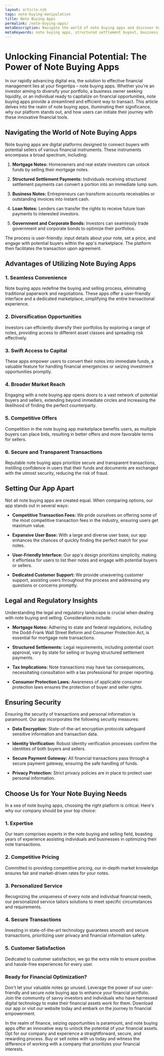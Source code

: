 ```yaml
---
layout: article.njk
tags: note-buying-manipulation
title: Note Buying Apps
permalink: /note-buying-apps/
metaDescription: Navigate the world of note buying apps and discover how to transform your financial assets into tangible opportunities.
metaKeywords: note buying apps, structured settlement buyout, business note investment, loan note investing, best note buying apps
---
```


# Unlocking Financial Potential: The Power of Note Buying Apps

In our rapidly advancing digital era, the solution to effective financial management lies at your fingertips – note buying apps. Whether you're an investor aiming to diversify your portfolio, a business owner seeking liquidity, or an individual ready to capitalize on financial opportunities, note buying apps provide a streamlined and efficient way to transact. This article delves into the realm of note buying apps, illuminating their significance, why our platform stands out, and how users can initiate their journey with these innovative financial tools.

## Navigating the World of Note Buying Apps

Note buying apps are digital platforms designed to connect buyers with potential sellers of various financial instruments. These instruments encompass a broad spectrum, including:

1. **Mortgage Notes:** Homeowners and real estate investors can unlock funds by selling their mortgage notes.

2. **Structured Settlement Payments:** Individuals receiving structured settlement payments can convert a portion into an immediate lump sum.

3. **Business Notes:** Entrepreneurs can transform accounts receivables or outstanding invoices into instant cash.

4. **Loan Notes:** Lenders can transfer the rights to receive future loan payments to interested investors.

5. **Government and Corporate Bonds:** Investors can seamlessly trade government and corporate bonds to optimize their portfolios.

The process is user-friendly: input details about your note, set a price, and engage with potential buyers within the app's marketplace. The platform then facilitates the transaction upon agreement.

## Advantages of Utilizing Note Buying Apps

### 1. Seamless Convenience

Note buying apps redefine the buying and selling process, eliminating traditional paperwork and negotiations. These apps offer a user-friendly interface and a dedicated marketplace, simplifying the entire transactional experience.

### 2. Diversification Opportunities

Investors can efficiently diversify their portfolios by exploring a range of notes, providing access to different asset classes and spreading risk effectively.

### 3. Swift Access to Capital

These apps empower users to convert their notes into immediate funds, a valuable feature for handling financial emergencies or seizing investment opportunities promptly.

### 4. Broader Market Reach

Engaging with a note buying app opens doors to a vast network of potential buyers and sellers, extending beyond immediate circles and increasing the likelihood of finding the perfect counterparty.

### 5. Competitive Offers

Competition in the note buying app marketplace benefits users, as multiple buyers can place bids, resulting in better offers and more favorable terms for sellers.

### 6. Secure and Transparent Transactions

Reputable note buying apps prioritize secure and transparent transactions, instilling confidence in users that their funds and documents are exchanged with the utmost security, reducing the risk of fraud.

## Setting Our App Apart

Not all note buying apps are created equal. When comparing options, our app stands out in several ways:

- **Competitive Transaction Fees:** We pride ourselves on offering some of the most competitive transaction fees in the industry, ensuring users get maximum value.

- **Expansive User Base:** With a large and diverse user base, our app enhances the chances of quickly finding the perfect match for your notes.

- **User-Friendly Interface:** Our app's design prioritizes simplicity, making it effortless for users to list their notes and engage with potential buyers or sellers.

- **Dedicated Customer Support:** We provide unwavering customer support, assisting users throughout the process and addressing any questions or concerns promptly.

## Legal and Regulatory Insights

Understanding the legal and regulatory landscape is crucial when dealing with note buying and selling. Considerations include:

- **Mortgage Notes:** Adhering to state and federal regulations, including the Dodd-Frank Wall Street Reform and Consumer Protection Act, is essential for mortgage note transactions.

- **Structured Settlements:** Legal requirements, including potential court approval, vary by state for selling or buying structured settlement payments.

- **Tax Implications:** Note transactions may have tax consequences, necessitating consultation with a tax professional for proper reporting.

- **Consumer Protection Laws:** Awareness of applicable consumer protection laws ensures the protection of buyer and seller rights.

## Ensuring Security

Ensuring the security of transactions and personal information is paramount. Our app incorporates the following security measures:

- **Data Encryption:** State-of-the-art encryption protocols safeguard sensitive information and transaction data.

- **Identity Verification:** Robust identity verification processes confirm the identities of both buyers and sellers.

- **Secure Payment Gateway:** All financial transactions pass through a secure payment gateway, ensuring the safe handling of funds.

- **Privacy Protection:** Strict privacy policies are in place to protect user personal information.

## Choose Us for Your Note Buying Needs

In a sea of note buying apps, choosing the right platform is critical. Here's why our company should be your top choice:

### 1. Expertise

Our team comprises experts in the note buying and selling field, boasting years of experience assisting individuals and businesses in optimizing their note transactions.

### 2. Competitive Pricing

Committed to providing competitive pricing, our in-depth market knowledge ensures fair and market-driven rates for your notes.

### 3. Personalized Service

Recognizing the uniqueness of every note and individual financial needs, our personalized service tailors solutions to meet specific circumstances and requirements.

### 4. Secure Transactions

Investing in state-of-the-art technology guarantees smooth and secure transactions, prioritizing user privacy and financial information safety.

### 5. Customer Satisfaction

Dedicated to customer satisfaction, we go the extra mile to ensure positive and hassle-free experiences for every user.

### Ready for Financial Optimization?

Don't let your valuable notes go unused. Leverage the power of our user-friendly and secure note buying app to enhance your financial portfolio. Join the community of savvy investors and individuals who have harnessed digital technology to make their financial assets work for them. Download our app or visit our website today and embark on the journey to financial empowerment.

In the realm of finance, seizing opportunities is paramount, and note buying apps offer an innovative way to unlock the potential of your financial assets. Opt for our company and experience a straightforward, secure, and rewarding process. Buy or sell notes with us today and witness the difference of working with a company that prioritizes your financial interests.
